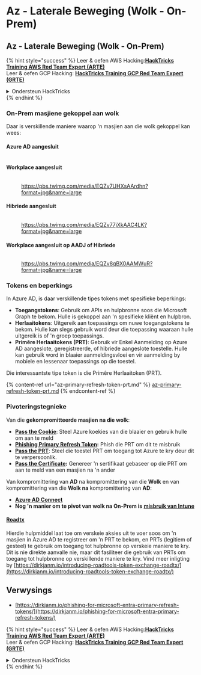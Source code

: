 # Az - Laterale Beweging (Wolk - On-Prem)

## Az - Laterale Beweging (Wolk - On-Prem)

{% hint style="success" %}
Leer & oefen AWS Hacking:<img src="/.gitbook/assets/image.png" alt="" data-size="line">[**HackTricks Training AWS Red Team Expert (ARTE)**](https://training.hacktricks.xyz/courses/arte)<img src="/.gitbook/assets/image.png" alt="" data-size="line">\
Leer & oefen GCP Hacking: <img src="/.gitbook/assets/image (2).png" alt="" data-size="line">[**HackTricks Training GCP Red Team Expert (GRTE)**<img src="/.gitbook/assets/image (2).png" alt="" data-size="line">](https://training.hacktricks.xyz/courses/grte)

<details>

<summary>Ondersteun HackTricks</summary>

* Kyk na die [**intekenplanne**](https://github.com/sponsors/carlospolop)!
* **Sluit aan by die** 💬 [**Discord groep**](https://discord.gg/hRep4RUj7f) of die [**telegram groep**](https://t.me/peass) of **volg** ons op **Twitter** 🐦 [**@hacktricks\_live**](https://twitter.com/hacktricks\_live)**.**
* **Deel hacking truuks deur PR's in te dien by die** [**HackTricks**](https://github.com/carlospolop/hacktricks) en [**HackTricks Cloud**](https://github.com/carlospolop/hacktricks-cloud) github repos.

</details>
{% endhint %}

### On-Prem masjiene gekoppel aan wolk

Daar is verskillende maniere waarop 'n masjien aan die wolk gekoppel kan wees:

#### Azure AD aangesluit

<figure><img src="../../../.gitbook/assets/image (259).png" alt=""><figcaption></figcaption></figure>

#### Workplace aangesluit

<figure><img src="../../../.gitbook/assets/image (222).png" alt=""><figcaption><p><a href="https://pbs.twimg.com/media/EQZv7UHXsAArdhn?format=jpg&#x26;name=large">https://pbs.twimg.com/media/EQZv7UHXsAArdhn?format=jpg&#x26;name=large</a></p></figcaption></figure>

#### Hibriede aangesluit

<figure><img src="../../../.gitbook/assets/image (178).png" alt=""><figcaption><p><a href="https://pbs.twimg.com/media/EQZv77jXkAAC4LK?format=jpg&#x26;name=large">https://pbs.twimg.com/media/EQZv77jXkAAC4LK?format=jpg&#x26;name=large</a></p></figcaption></figure>

#### Workplace aangesluit op AADJ of Hibriede

<figure><img src="../../../.gitbook/assets/image (252).png" alt=""><figcaption><p><a href="https://pbs.twimg.com/media/EQZv8qBX0AAMWuR?format=jpg&#x26;name=large">https://pbs.twimg.com/media/EQZv8qBX0AAMWuR?format=jpg&#x26;name=large</a></p></figcaption></figure>

### Tokens en beperkings <a href="#tokens-and-limitations" id="tokens-and-limitations"></a>

In Azure AD, is daar verskillende tipes tokens met spesifieke beperkings:

* **Toegangstokens**: Gebruik om APIs en hulpbronne soos die Microsoft Graph te bekom. Hulle is gekoppel aan 'n spesifieke kliënt en hulpbron.
* **Herlaaitokens**: Uitgereik aan toepassings om nuwe toegangstokens te bekom. Hulle kan slegs gebruik word deur die toepassing waaraan hulle uitgereik is of 'n groep toepassings.
* **Primêre Herlaaitokens (PRT)**: Gebruik vir Enkel Aanmelding op Azure AD aangeslote, geregistreerde, of hibriede aangeslote toestelle. Hulle kan gebruik word in blaaier aanmeldingsvloei en vir aanmelding by mobiele en lessenaar toepassings op die toestel.

Die interessantste tipe token is die Primêre Herlaaitoken (PRT).

{% content-ref url="az-primary-refresh-token-prt.md" %}
[az-primary-refresh-token-prt.md](az-primary-refresh-token-prt.md)
{% endcontent-ref %}

### Pivoteringstegnieke

Van die **gekompromitteerde masjien na die wolk**:

* [**Pass the Cookie**](az-pass-the-cookie.md): Steel Azure koekies van die blaaier en gebruik hulle om aan te meld
* [**Phishing Primary Refresh Token**](az-phishing-primary-refresh-token-microsoft-entra.md)**:** Phish die PRT om dit te misbruik
* [**Pass the PRT**](pass-the-prt.md): Steel die toestel PRT om toegang tot Azure te kry deur dit te verpersoonlik.
* [**Pass the Certificate**](az-pass-the-certificate.md)**:** Genereer 'n sertifikaat gebaseer op die PRT om aan te meld van een masjien na 'n ander

Van kompromittering van **AD** na kompromittering van die **Wolk** en van kompromittering van die **Wolk na** kompromittering van **AD**:

* [**Azure AD Connect**](azure-ad-connect-hybrid-identity/)
* **Nog 'n manier om te pivot van wolk na On-Prem is** [**misbruik van Intune**](../az-services/intune.md)

#### [Roadtx](https://github.com/dirkjanm/ROADtools)

Hierdie hulpmiddel laat toe om verskeie aksies uit te voer soos om 'n masjien in Azure AD te registreer om 'n PRT te bekom, en PRTs (legitiem of gesteel) te gebruik om toegang tot hulpbronne op verskeie maniere te kry. Dit is nie direkte aanvalle nie, maar dit fasiliteer die gebruik van PRTs om toegang tot hulpbronne op verskillende maniere te kry. Vind meer inligting by [https://dirkjanm.io/introducing-roadtools-token-exchange-roadtx/](https://dirkjanm.io/introducing-roadtools-token-exchange-roadtx/)

## Verwysings

* [https://dirkjanm.io/phishing-for-microsoft-entra-primary-refresh-tokens/](https://dirkjanm.io/phishing-for-microsoft-entra-primary-refresh-tokens/)

{% hint style="success" %}
Leer & oefen AWS Hacking:<img src="/.gitbook/assets/image.png" alt="" data-size="line">[**HackTricks Training AWS Red Team Expert (ARTE)**](https://training.hacktricks.xyz/courses/arte)<img src="/.gitbook/assets/image.png" alt="" data-size="line">\
Leer & oefen GCP Hacking: <img src="/.gitbook/assets/image (2).png" alt="" data-size="line">[**HackTricks Training GCP Red Team Expert (GRTE)**<img src="/.gitbook/assets/image (2).png" alt="" data-size="line">](https://training.hacktricks.xyz/courses/grte)

<details>

<summary>Ondersteun HackTricks</summary>

* Kyk na die [**intekenplanne**](https://github.com/sponsors/carlospolop)!
* **Sluit aan by die** 💬 [**Discord groep**](https://discord.gg/hRep4RUj7f) of die [**telegram groep**](https://t.me/peass) of **volg** ons op **Twitter** 🐦 [**@hacktricks\_live**](https://twitter.com/hacktricks\_live)**.**
* **Deel hacking truuks deur PR's in te dien by die** [**HackTricks**](https://github.com/carlospolop/hacktricks) en [**HackTricks Cloud**](https://github.com/carlospolop/hacktricks-cloud) github repos.

</details>
{% endhint %}
